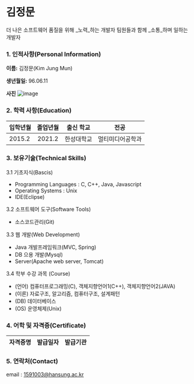 # 김정문
더 나은 소프트웨어 품질을 위해 _노력_하는 개발자
팀원들과 함께 _소통_하며 일하는 개발자

### 1. 인적사항(Personal Information)

 **이름:** 김정문(Kim Jung Mun)

 **생년월일:** 96.06.11

 **사진**
 ![image](https://github.com/jungmun/jmpicture.git/jm.jpeg)


### 2. 학력 사항(Education)
| 입학년월 | 졸업년월 | 출신 학교 |전공 |
| :---         |     :---:      |        :---:   |    :---:      |
| 2015.2 | 2021.2 | 한성대학교 | 멀티미디어공학과|

### 3. 보유기술(Technical Skills)

3.1 기초지식(Bascis)
- Programming Languages : C, C++, Java, Javascript
- Operating Systems : Unix
- IDE(Eclipse)
 
3.2 소프트웨어 도구(Software Tools)
- 소스코드관리(Git)
 
3.3 웹 개발(Web Development)
- Java 개발프레임워크(MVC, Spring)
- DB 으용 개발(Mysql)
- Server(Apache web server, Tomcat)

3.4 학부 수강 과목 (Course)
- (언어)  컴퓨터프로그래밍(C), 객체지향언어1(C++), 객체지향언어2(JAVA)
- (이론)   자료구조, 알고리즘, 컴퓨터구조, 설계패턴
- (DB)  데이터베이스
- (OS)  운영체제(Unix)

### 4. 어학 및 자격증(Certificate)
| 자격증명 | 발급일자  | 발급기관|
| :---         |     :---:      |         :---:   |   

### 5. 연락처(Contact)
email : 1591003@hansung.ac.kr
